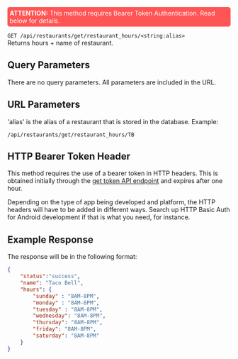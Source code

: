 <p style="padding: 5px; border-radius: 5px; background-color: #FF5555; color: white;"><b>ATTENTION:</b> This method requires Bearer Token Authentication. Read below for details.</p>

`GET /api/restaurants/get/restaurant_hours/<string:alias>`  
Returns hours + name of restaurant.
## Query Parameters

There are no query parameters. All parameters are included in the URL.

## URL Parameters

'alias' is the alias of a restaurant that is stored in the database. Example:

`/api/restaurants/get/restaurant_hours/TB`

## HTTP Bearer Token Header

This method requires the use of a bearer token in HTTP headers. This is obtained initially through the [get token API endpoint](/app/api/tokens.html) and expires after one hour.

Depending on the type of app being developed and platform, the HTTP headers will have to be added in different ways. Search up HTTP Basic Auth for Android development if that is what you need, for instance.

## Example Response

The response will be in the following format:

```json
{
    "status":"success",
    "name": "Taco Bell",
    "hours": {
        "sunday" : "8AM-8PM",
        "monday" : "8AM-8PM",
        "tuesday" : "8AM-8PM",
        "wednesday": "8AM-8PM",
        "thursday": "8AM-8PM",
        "friday": "8AM-8PM",
        "saturday": "8AM-8PM"
    }
}
```
